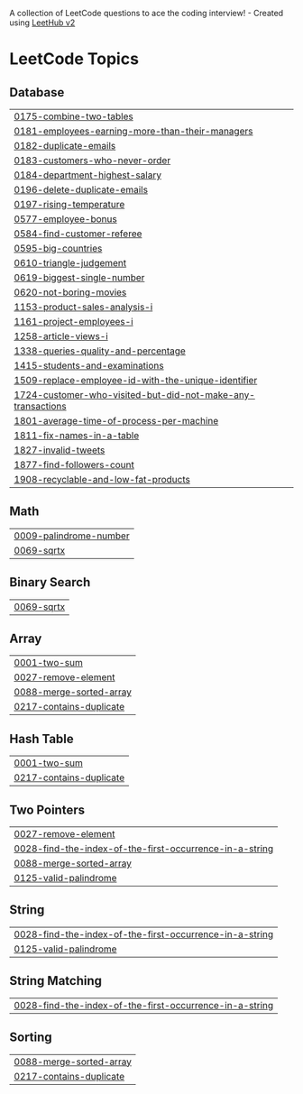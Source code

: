 A collection of LeetCode questions to ace the coding interview! - Created using [LeetHub v2](https://github.com/arunbhardwaj/LeetHub-2.0)
<!---LeetCode Topics Start-->
# LeetCode Topics
## Database
|  |
| ------- |
| [0175-combine-two-tables](https://github.com/sriram262702/Leetcode/tree/master/0175-combine-two-tables) |
| [0181-employees-earning-more-than-their-managers](https://github.com/sriram262702/Leetcode/tree/master/0181-employees-earning-more-than-their-managers) |
| [0182-duplicate-emails](https://github.com/sriram262702/Leetcode/tree/master/0182-duplicate-emails) |
| [0183-customers-who-never-order](https://github.com/sriram262702/Leetcode/tree/master/0183-customers-who-never-order) |
| [0184-department-highest-salary](https://github.com/sriram262702/Leetcode/tree/master/0184-department-highest-salary) |
| [0196-delete-duplicate-emails](https://github.com/sriram262702/Leetcode/tree/master/0196-delete-duplicate-emails) |
| [0197-rising-temperature](https://github.com/sriram262702/Leetcode/tree/master/0197-rising-temperature) |
| [0577-employee-bonus](https://github.com/sriram262702/Leetcode/tree/master/0577-employee-bonus) |
| [0584-find-customer-referee](https://github.com/sriram262702/Leetcode/tree/master/0584-find-customer-referee) |
| [0595-big-countries](https://github.com/sriram262702/Leetcode/tree/master/0595-big-countries) |
| [0610-triangle-judgement](https://github.com/sriram262702/Leetcode/tree/master/0610-triangle-judgement) |
| [0619-biggest-single-number](https://github.com/sriram262702/Leetcode/tree/master/0619-biggest-single-number) |
| [0620-not-boring-movies](https://github.com/sriram262702/Leetcode/tree/master/0620-not-boring-movies) |
| [1153-product-sales-analysis-i](https://github.com/sriram262702/Leetcode/tree/master/1153-product-sales-analysis-i) |
| [1161-project-employees-i](https://github.com/sriram262702/Leetcode/tree/master/1161-project-employees-i) |
| [1258-article-views-i](https://github.com/sriram262702/Leetcode/tree/master/1258-article-views-i) |
| [1338-queries-quality-and-percentage](https://github.com/sriram262702/Leetcode/tree/master/1338-queries-quality-and-percentage) |
| [1415-students-and-examinations](https://github.com/sriram262702/Leetcode/tree/master/1415-students-and-examinations) |
| [1509-replace-employee-id-with-the-unique-identifier](https://github.com/sriram262702/Leetcode/tree/master/1509-replace-employee-id-with-the-unique-identifier) |
| [1724-customer-who-visited-but-did-not-make-any-transactions](https://github.com/sriram262702/Leetcode/tree/master/1724-customer-who-visited-but-did-not-make-any-transactions) |
| [1801-average-time-of-process-per-machine](https://github.com/sriram262702/Leetcode/tree/master/1801-average-time-of-process-per-machine) |
| [1811-fix-names-in-a-table](https://github.com/sriram262702/Leetcode/tree/master/1811-fix-names-in-a-table) |
| [1827-invalid-tweets](https://github.com/sriram262702/Leetcode/tree/master/1827-invalid-tweets) |
| [1877-find-followers-count](https://github.com/sriram262702/Leetcode/tree/master/1877-find-followers-count) |
| [1908-recyclable-and-low-fat-products](https://github.com/sriram262702/Leetcode/tree/master/1908-recyclable-and-low-fat-products) |
## Math
|  |
| ------- |
| [0009-palindrome-number](https://github.com/sriram262702/Leetcode/tree/master/0009-palindrome-number) |
| [0069-sqrtx](https://github.com/sriram262702/Leetcode/tree/master/0069-sqrtx) |
## Binary Search
|  |
| ------- |
| [0069-sqrtx](https://github.com/sriram262702/Leetcode/tree/master/0069-sqrtx) |
## Array
|  |
| ------- |
| [0001-two-sum](https://github.com/sriram262702/Leetcode/tree/master/0001-two-sum) |
| [0027-remove-element](https://github.com/sriram262702/Leetcode/tree/master/0027-remove-element) |
| [0088-merge-sorted-array](https://github.com/sriram262702/Leetcode/tree/master/0088-merge-sorted-array) |
| [0217-contains-duplicate](https://github.com/sriram262702/Leetcode/tree/master/0217-contains-duplicate) |
## Hash Table
|  |
| ------- |
| [0001-two-sum](https://github.com/sriram262702/Leetcode/tree/master/0001-two-sum) |
| [0217-contains-duplicate](https://github.com/sriram262702/Leetcode/tree/master/0217-contains-duplicate) |
## Two Pointers
|  |
| ------- |
| [0027-remove-element](https://github.com/sriram262702/Leetcode/tree/master/0027-remove-element) |
| [0028-find-the-index-of-the-first-occurrence-in-a-string](https://github.com/sriram262702/Leetcode/tree/master/0028-find-the-index-of-the-first-occurrence-in-a-string) |
| [0088-merge-sorted-array](https://github.com/sriram262702/Leetcode/tree/master/0088-merge-sorted-array) |
| [0125-valid-palindrome](https://github.com/sriram262702/Leetcode/tree/master/0125-valid-palindrome) |
## String
|  |
| ------- |
| [0028-find-the-index-of-the-first-occurrence-in-a-string](https://github.com/sriram262702/Leetcode/tree/master/0028-find-the-index-of-the-first-occurrence-in-a-string) |
| [0125-valid-palindrome](https://github.com/sriram262702/Leetcode/tree/master/0125-valid-palindrome) |
## String Matching
|  |
| ------- |
| [0028-find-the-index-of-the-first-occurrence-in-a-string](https://github.com/sriram262702/Leetcode/tree/master/0028-find-the-index-of-the-first-occurrence-in-a-string) |
## Sorting
|  |
| ------- |
| [0088-merge-sorted-array](https://github.com/sriram262702/Leetcode/tree/master/0088-merge-sorted-array) |
| [0217-contains-duplicate](https://github.com/sriram262702/Leetcode/tree/master/0217-contains-duplicate) |
<!---LeetCode Topics End-->